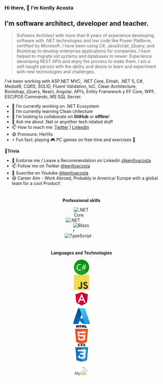 ### Hi there, 👋 I'm Kenlly Acosta

## I'm software architect, developer and teacher.

> Software Architect with more than 6 years of experience developing software with .NET technologies and low code
like Power Platform, certified by Microsoft. I have been using C#, JavaScript, jQuery, and Bootstrap to develop
enterprise applications for companies. I have helped to migrate old systems and databases to newer. Experience
developing REST APIs and enjoy the process to make them. I am a self-taught person with the ability and desire to
learn and experiment with new technologies and challenges.

I've been working with ASP.NET MVC, .NET Core, Elmah, .NET 5, C#, MediatR, CQRS, SOLID, Fluent Validation, IoC, Clean Architecture,
Bootstrap, jQuery, React, Angular, API’s, Entity Framework y EF Core, WPF, ESC/POS Commands, MS SQL Server.

- 🔭 I’m currently working on .NET Ecosystem
- 🌱 I’m currently learning Clean chitecture
- 👯 I’m looking to collaborate on **GitHub** or **offline**!
- 💬 Ask me about .Net or anyother tech related stuff
- 📫 How to reach me: [Twitter](https://twitter.com/KenllyAcosta) | [Linkedin](https://www.linkedin.com/in/kenllyacosta)
- 😄 Pronouns: He/His
- ⚡ Fun fact: playing 🎮 PC games on free time and exercises 🤣

🤔**Trivia**

* 🦸 Endorse me / Leave a Recommendation on Linkedin [@kenllyacosta](https://www.linkedin.com/in/kenllyacosta)
* 📫 Follow me on Twitter [@kenllyacosta](https://twitter.com/KenllyAcosta)
* 🧧 Suscribe on Youtube [@kenllyacosta](http://www.youtube.com/user/kenllyacosta?sub_confirmation=1)
* 😄 Career Aim - Work Abroad, Probably in America/ Europe with a global team for a cool Product!


#

<div align="center">
  <b>Professional skills</b>
</div>

<p>  
<img style="display: block; margin: auto; width:50px;" alt=".NET Core" src="https://camo.githubusercontent.com/9cc77120b80abcd6bfcdc8f426f3a58621e7b64cc40520ad14ab73c7835279b2/68747470733a2f2f75706c6f61642e77696b696d656469612e6f72672f77696b6970656469612f636f6d6d6f6e732f652f65652f2e4e45545f436f72655f4c6f676f2e737667">
  
  <img style="display: block; margin: auto; width:105px;" alt=".NET" src="https://camo.githubusercontent.com/89ee56e4197baad0b23efbc6b42d2f39a78c1af32628131ab6c2b03b251c321e/68747470733a2f2f7777772e766563746f726c6f676f2e7a6f6e652f6c6f676f732f646f746e65742f646f746e65742d617232312e737667">
  
  <img style="display: block; margin: auto; width:55px;" alt="Blazor" src="https://camo.githubusercontent.com/32632ef4e627daf84ab61f9ebb740aa1d0a8253dbb49763a9b75d1c68c38c73a/68747470733a2f2f75706c6f61642e77696b696d656469612e6f72672f77696b6970656469612f636f6d6d6f6e732f642f64302f426c617a6f722e706e67">
  
   <img style="display: block; margin: auto; width:110px;" alt="TypeScript" src="https://camo.githubusercontent.com/4c26b04cc5bd7e79be56db93623fba40f5bf1973dbb29750bde0c33bf59dce16/68747470733a2f2f7777772e766563746f726c6f676f2e7a6f6e652f6c6f676f732f747970657363726970746c616e672f747970657363726970746c616e672d617232312e737667">
</p>

#

<div align="center">
  <b>Languages and Technologies</b>
</div>

<p>
<img style="display: block; margin: auto; width:50px;" alt="C#" src="https://raw.githubusercontent.com/github/explore/80688e429a7d4ef2fca1e82350fe8e3517d3494d/topics/csharp/csharp.png">

  <img style="display: block; margin: auto; width:50px;" alt="JS" src="https://raw.githubusercontent.com/github/explore/80688e429a7d4ef2fca1e82350fe8e3517d3494d/topics/javascript/javascript.png">
  
<img style="display: block; margin: auto; width:55px;" alt="Angular" src="https://raw.githubusercontent.com/github/explore/80688e429a7d4ef2fca1e82350fe8e3517d3494d/topics/angular/angular.png">
  
  <img style="display: block; margin: auto; width:60px;" alt="Azure" src="https://raw.githubusercontent.com/github/explore/80688e429a7d4ef2fca1e82350fe8e3517d3494d/topics/azure/azure.png">
  
  <img style="display: block; margin: auto; width:60px;" alt="HTML" src="https://raw.githubusercontent.com/github/explore/80688e429a7d4ef2fca1e82350fe8e3517d3494d/topics/html/html.png">
  
  <img style="display: block; margin: auto; width:60px;" alt="CSS3" src="https://raw.githubusercontent.com/github/explore/80688e429a7d4ef2fca1e82350fe8e3517d3494d/topics/css/css.png">
  
   <img style="display: block; margin: auto; width:60px;" alt="MySql" src="https://raw.githubusercontent.com/github/explore/80688e429a7d4ef2fca1e82350fe8e3517d3494d/topics/mysql/mysql.png">
</p>
